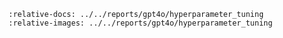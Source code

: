 ```{include} ../../reports/gpt4o/hyperparameter_tuning/README.md
:relative-docs: ../../reports/gpt4o/hyperparameter_tuning
:relative-images: ../../reports/gpt4o/hyperparameter_tuning
```

